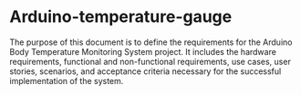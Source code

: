 # Arduino-temperature-gauge


The purpose of this document is to define the requirements for the Arduino Body Temperature Monitoring System project. It includes the hardware requirements, functional and non-functional requirements, use cases, user stories, scenarios, and acceptance criteria necessary for the successful implementation of the system.
